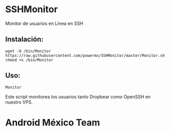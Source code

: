 # SSHMonitor
Monitor de usuarios en Linea en SSH


## Instalación:

```
wget -O /bin/Monitor https://raw.githubusercontent.com/powermx/SSHMonitor/master/Monitor.sh
chmod +x /bin/Monitor
```

## Uso:
```
Monitor
```

Este script monitorea los usuarios tanto Dropbear como OpenSSH en nuestro VPS.

Android México Team
=========
